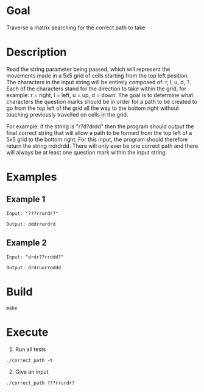 # Goal
Traverse a matrix searching for the correct path to take

# Description
Read the string parameter being passed, which will represent the movements made in a 5x5 grid of cells starting from the top left position.
The characters in the input string will be entirely composed of: r, l, u, d, ?.
Each of the characters stand for the direction to take within the grid, for example: r = right, l = left, u = up, d = down.
The goal is to determine what characters the question marks should be in order for a path to be created to go from
the top left of the grid all the way to the bottom right without touching previously travelled on cells in the grid.

For example: if the string is "r?d?drdd" then the program should output the final correct string that will allow a path to be formed
from the top left of a 5x5 grid to the bottom right. For this input, the program should therefore return the string rrdrdrdd.
There will only ever be one correct path and there will always be at least one question mark within the input string.

# Examples
## Example 1
`Input: "???rrurdr?"`

`Output: dddrrurdrd`

## Example 2
`Input: "drdr??rrddd?"`

`Output: drdruurrdddd`

# Build

`make`

# Execute
1. Run all tests

`./correct_path -t`

2. Give an input

`./correct_path ???rrurdr?`
